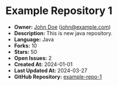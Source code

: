 # Example Repository 1

- **Owner:** [John Doe](https://github.com/john_doe) (john@example.com)
- **Description:** This is new java repository.
- **Language:** Java
- **Forks:** 10
- **Stars:** 50
- **Open Issues:** 2
- **Created At:** 2024-01-01
- **Last Updated At:** 2024-03-27
- **GitHub Repository:** [example-repo-1](https://github.com/LuigiClemente/markdown-react-web)

